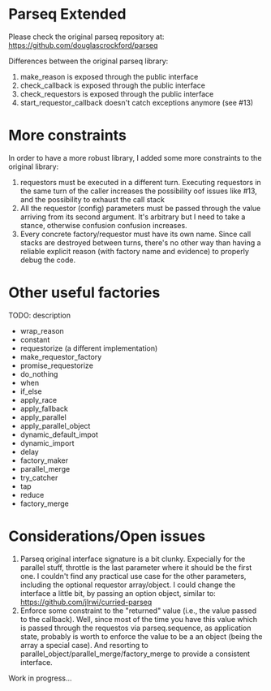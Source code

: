 # Parseq Extended

Please check the original parseq repository at: https://github.com/douglascrockford/parseq

Differences between the original parseq library:

1. make\_reason is exposed through the public interface
1. check\_callback is exposed through the public interface
1. check\_requestors is exposed through the public interface
1. start\_requestor\_callback doesn't catch exceptions anymore (see #13)

# More constraints

In order to have a more robust library, I added some more constraints to the original library:

1. requestors must be executed in a different turn. Executing requestors in the same turn of the caller increases the possibility oof issues like #13, and the possibility to exhaust the call stack
1. All the requestor (config) parameters must be passed through the value arriving from its second argument. It's arbitrary but I need to take a stance, otherwise confusion confusion increases.
1. Every concrete factory/requestor must have its own name. Since call stacks are destroyed between turns, there's no other way than having a reliable explicit reason (with factory name and evidence) to properly debug the code.


# Other useful factories

TODO: description
- wrap\_reason
- constant
- requestorize (a different implementation)
- make\_requestor\_factory
- promise\_requestorize
- do\_nothing
- when
- if\_else
- apply\_race
- apply\_fallback
- apply\_parallel
- apply\_parallel\_object
- dynamic\_default\_impot
- dynamic\_import
- delay
- factory\_maker
- parallel\_merge
- try\_catcher
- tap
- reduce
- factory\_merge

# Considerations/Open issues

1. Parseq original interface signature is a bit clunky. Expecially for the parallel stuff, throttle is the last parameter where it should be the first one. I couldn't find any practical use case for the other parameters, including the optional requestor array/object.  I could change the interface a little bit, by passing an option object, similar to: https://github.com/jlrwi/curried-parseq
1. Enforce some constraint to the "returned" value (i.e., the value passed to the callback). Well, since most of the time you have this value which is passed through the requestos via parseq.sequence, as application state, probably is worth to enforce the value to be a an object (being the array a special case). And resorting to parallel_object/parallel_merge/factory_merge to provide a consistent interface.

Work in progress...
